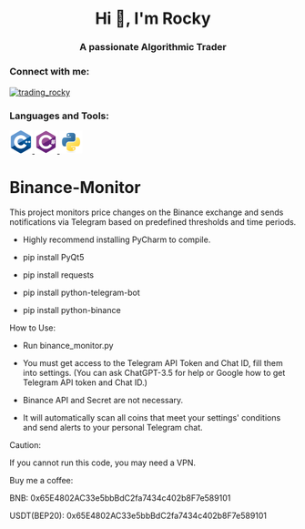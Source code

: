 <h1 align="center">Hi 👋, I'm Rocky</h1>
<h3 align="center">A passionate Algorithmic Trader</h3>

<h3 align="left">Connect with me:</h3>
<p align="left">
<a href="https://twitter.com/trading_rocky" target="blank"><img align="center" src="https://raw.githubusercontent.com/rahuldkjain/github-profile-readme-generator/master/src/images/icons/Social/twitter.svg" alt="trading_rocky" height="30" width="40" /></a>
</p>

<h3 align="left">Languages and Tools:</h3>
<p align="left"> <a href="https://www.w3schools.com/cpp/" target="_blank" rel="noreferrer"> <img src="https://raw.githubusercontent.com/devicons/devicon/master/icons/cplusplus/cplusplus-original.svg" alt="cplusplus" width="40" height="40"/> </a> <a href="https://www.w3schools.com/cs/" target="_blank" rel="noreferrer"> <img src="https://raw.githubusercontent.com/devicons/devicon/master/icons/csharp/csharp-original.svg" alt="csharp" width="40" height="40"/> </a> <a href="https://www.python.org" target="_blank" rel="noreferrer"> <img src="https://raw.githubusercontent.com/devicons/devicon/master/icons/python/python-original.svg" alt="python" width="40" height="40"/> </a> </p>

# Binance-Monitor
This project monitors price changes on the Binance exchange and sends notifications via Telegram based on predefined thresholds and time periods.

- Highly recommend installing PyCharm to compile.

- pip install PyQt5

- pip install requests

- pip install python-telegram-bot

- pip install python-binance

How to Use:

- Run binance_monitor.py

- You must get access to the Telegram API Token and Chat ID, fill them into settings. (You can ask ChatGPT-3.5 for help or Google how to get Telegram API token and Chat ID.)

- Binance API and Secret are not necessary.

- It will automatically scan all coins that meet your settings' conditions and send alerts to your personal Telegram chat.

Caution:

If you cannot run this code, you may need a VPN.

Buy me a coffee:

BNB: 0x65E4802AC33e5bbBdC2fa7434c402b8F7e589101

USDT(BEP20): 0x65E4802AC33e5bbBdC2fa7434c402b8F7e589101

